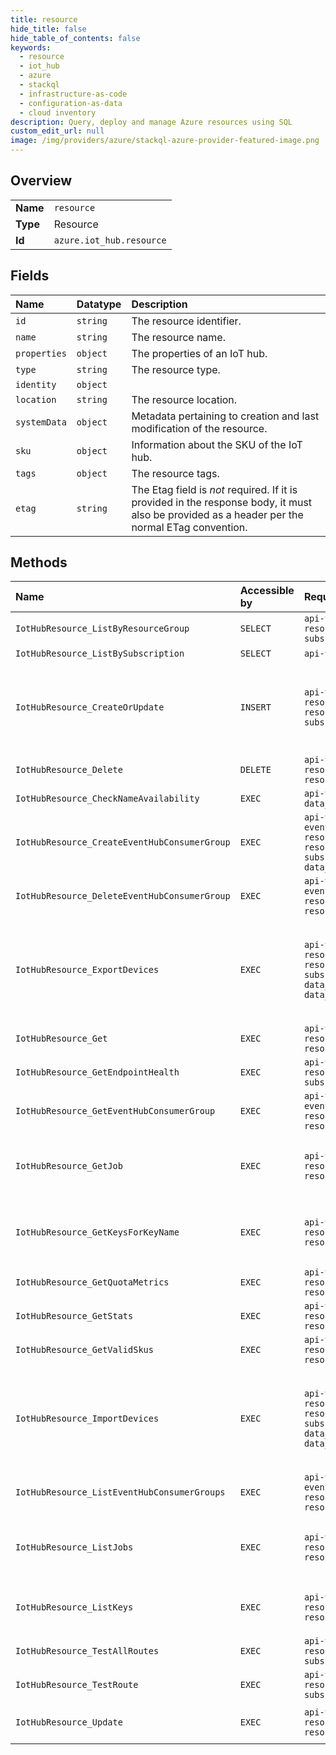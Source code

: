 ```yaml
---
title: resource
hide_title: false
hide_table_of_contents: false
keywords:
  - resource
  - iot_hub
  - azure    
  - stackql
  - infrastructure-as-code
  - configuration-as-data
  - cloud inventory
description: Query, deploy and manage Azure resources using SQL
custom_edit_url: null
image: /img/providers/azure/stackql-azure-provider-featured-image.png
---
```

  
    

## Overview
<table><tbody>
<tr><td><b>Name</b></td><td><code>resource</code></td></tr>
<tr><td><b>Type</b></td><td>Resource</td></tr>
<tr><td><b>Id</b></td><td><code>azure.iot_hub.resource</code></td></tr>
</tbody></table>

## Fields
| Name | Datatype | Description |
|:-----|:---------|:------------|
| `id` | `string` | The resource identifier. |
| `name` | `string` | The resource name. |
| `properties` | `object` | The properties of an IoT hub. |
| `type` | `string` | The resource type. |
| `identity` | `object` |  |
| `location` | `string` | The resource location. |
| `systemData` | `object` | Metadata pertaining to creation and last modification of the resource. |
| `sku` | `object` | Information about the SKU of the IoT hub. |
| `tags` | `object` | The resource tags. |
| `etag` | `string` | The Etag field is *not* required. If it is provided in the response body, it must also be provided as a header per the normal ETag convention. |
## Methods
| Name | Accessible by | Required Params | Description |
|:-----|:--------------|:----------------|:------------|
| `IotHubResource_ListByResourceGroup` | `SELECT` | `api-version, resourceGroupName, subscriptionId` | Get all the IoT hubs in a resource group. |
| `IotHubResource_ListBySubscription` | `SELECT` | `api-version, subscriptionId` | Get all the IoT hubs in a subscription. |
| `IotHubResource_CreateOrUpdate` | `INSERT` | `api-version, resourceGroupName, resourceName, subscriptionId, data__sku` | Create or update the metadata of an Iot hub. The usual pattern to modify a property is to retrieve the IoT hub metadata and security metadata, and then combine them with the modified values in a new body to update the IoT hub. |
| `IotHubResource_Delete` | `DELETE` | `api-version, resourceGroupName, resourceName, subscriptionId` | Delete an IoT hub. |
| `IotHubResource_CheckNameAvailability` | `EXEC` | `api-version, subscriptionId, data__name` | Check if an IoT hub name is available. |
| `IotHubResource_CreateEventHubConsumerGroup` | `EXEC` | `api-version, eventHubEndpointName, name, resourceGroupName, resourceName, subscriptionId, data__properties` | Add a consumer group to an Event Hub-compatible endpoint in an IoT hub. |
| `IotHubResource_DeleteEventHubConsumerGroup` | `EXEC` | `api-version, eventHubEndpointName, name, resourceGroupName, resourceName, subscriptionId` | Delete a consumer group from an Event Hub-compatible endpoint in an IoT hub. |
| `IotHubResource_ExportDevices` | `EXEC` | `api-version, resourceGroupName, resourceName, subscriptionId, data__excludeKeys, data__exportBlobContainerUri` | Exports all the device identities in the IoT hub identity registry to an Azure Storage blob container. For more information, see: https://docs.microsoft.com/azure/iot-hub/iot-hub-devguide-identity-registry#import-and-export-device-identities. |
| `IotHubResource_Get` | `EXEC` | `api-version, resourceGroupName, resourceName, subscriptionId` | Get the non-security related metadata of an IoT hub. |
| `IotHubResource_GetEndpointHealth` | `EXEC` | `api-version, iotHubName, resourceGroupName, subscriptionId` | Get the health for routing endpoints. |
| `IotHubResource_GetEventHubConsumerGroup` | `EXEC` | `api-version, eventHubEndpointName, name, resourceGroupName, resourceName, subscriptionId` | Get a consumer group from the Event Hub-compatible device-to-cloud endpoint for an IoT hub. |
| `IotHubResource_GetJob` | `EXEC` | `api-version, jobId, resourceGroupName, resourceName, subscriptionId` | Get the details of a job from an IoT hub. For more information, see: https://docs.microsoft.com/azure/iot-hub/iot-hub-devguide-identity-registry. |
| `IotHubResource_GetKeysForKeyName` | `EXEC` | `api-version, keyName, resourceGroupName, resourceName, subscriptionId` | Get a shared access policy by name from an IoT hub. For more information, see: https://docs.microsoft.com/azure/iot-hub/iot-hub-devguide-security. |
| `IotHubResource_GetQuotaMetrics` | `EXEC` | `api-version, resourceGroupName, resourceName, subscriptionId` | Get the quota metrics for an IoT hub. |
| `IotHubResource_GetStats` | `EXEC` | `api-version, resourceGroupName, resourceName, subscriptionId` | Get the statistics from an IoT hub. |
| `IotHubResource_GetValidSkus` | `EXEC` | `api-version, resourceGroupName, resourceName, subscriptionId` | Get the list of valid SKUs for an IoT hub. |
| `IotHubResource_ImportDevices` | `EXEC` | `api-version, resourceGroupName, resourceName, subscriptionId, data__inputBlobContainerUri, data__outputBlobContainerUri` | Import, update, or delete device identities in the IoT hub identity registry from a blob. For more information, see: https://docs.microsoft.com/azure/iot-hub/iot-hub-devguide-identity-registry#import-and-export-device-identities. |
| `IotHubResource_ListEventHubConsumerGroups` | `EXEC` | `api-version, eventHubEndpointName, resourceGroupName, resourceName, subscriptionId` | Get a list of the consumer groups in the Event Hub-compatible device-to-cloud endpoint in an IoT hub. |
| `IotHubResource_ListJobs` | `EXEC` | `api-version, resourceGroupName, resourceName, subscriptionId` | Get a list of all the jobs in an IoT hub. For more information, see: https://docs.microsoft.com/azure/iot-hub/iot-hub-devguide-identity-registry. |
| `IotHubResource_ListKeys` | `EXEC` | `api-version, resourceGroupName, resourceName, subscriptionId` | Get the security metadata for an IoT hub. For more information, see: https://docs.microsoft.com/azure/iot-hub/iot-hub-devguide-security. |
| `IotHubResource_TestAllRoutes` | `EXEC` | `api-version, iotHubName, resourceGroupName, subscriptionId` | Test all routes configured in this Iot Hub |
| `IotHubResource_TestRoute` | `EXEC` | `api-version, iotHubName, resourceGroupName, subscriptionId, data__route` | Test the new route for this Iot Hub |
| `IotHubResource_Update` | `EXEC` | `api-version, resourceGroupName, resourceName, subscriptionId` | Update an existing IoT Hub tags. to update other fields use the CreateOrUpdate method |
